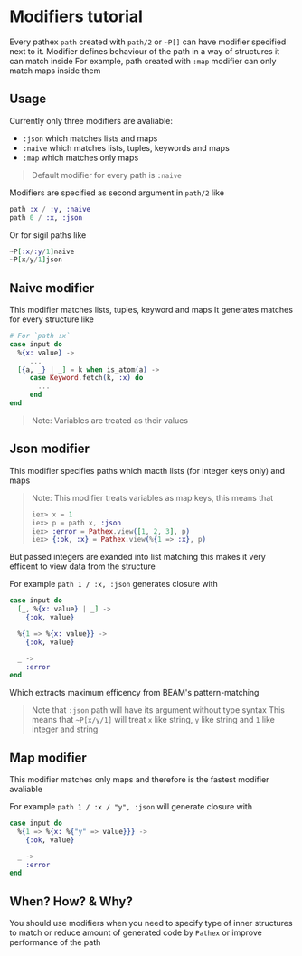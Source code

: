 # Modifiers tutorial

Every pathex `path` created with `path/2` or `~P[]` can have modifier specified next to it.
Modifier defines behaviour of the path in a way of structures it can match inside
For example, path created with `:map` modifier can only match maps inside them

## Usage

Currently only three modifiers are avaliable:

* `:json` which matches lists and maps
* `:naive` which matches lists, tuples, keywords and maps
* `:map` which matches only maps

> Default modifier for every path is `:naive`

Modifiers are specified as second argument in `path/2` like

```elixir
path :x / :y, :naive
path 0 / :x, :json
```

Or for sigil paths like

```elixir
~P[:x/:y/1]naive
~P[x/y/1]json
```

## Naive modifier

This modifier matches lists, tuples, keyword and maps
It generates matches for every structure like

```elixir
# For `path :x`
case input do
  %{x: value} ->
     ...
  [{a, _} | _] = k when is_atom(a) ->
     case Keyword.fetch(k, :x) do
       ...
     end
end
```

> Note:
> Variables are treated as their values

## Json modifier

This modifier specifies paths which macth lists (for integer keys only) and maps

> Note:
> This modifier treats variables as map keys, this means that
>
> ```elixir
> iex> x = 1
> iex> p = path x, :json
> iex> :error = Pathex.view([1, 2, 3], p)
> iex> {:ok, :x} = Pathex.view(%{1 => :x}, p)
> ```

But passed integers are exanded into list matching
this makes it very efficent to view data from the structure

For example `path 1 / :x, :json` generates closure with

```elixir
case input do
  [_, %{x: value} | _] ->
    {:ok, value}

  %{1 => %{x: value}} ->
    {:ok, value}

  _ ->
    :error
end
```

Which extracts maximum efficency from BEAM's pattern-matching

> Note that `:json` path will have its argument without type syntax
> This means that `~P[x/y/1]` will treat `x` like string, `y` like string
> and `1` like integer and string

## Map modifier

This modifier matches only maps and therefore is the fastest modifier avaliable

For example `path 1 / :x / "y", :json` will generate closure with

```elixir
case input do
  %{1 => %{x: %{"y" => value}}} ->
    {:ok, value}

  _ ->
    :error
end
```

## When? How? & Why?

You should use modifiers when you need to specify type of inner structures to match
or reduce amount of generated code by `Pathex` or improve performance of the path
